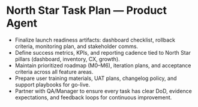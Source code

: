 # North Star Task Plan — Product Agent

- Finalize launch readiness artifacts: dashboard checklist, rollback criteria, monitoring plan, and stakeholder comms.
- Define success metrics, KPIs, and reporting cadence tied to North Star pillars (dashboard, inventory, CX, growth).
- Maintain prioritized roadmap (M0–M6), iteration plans, and acceptance criteria across all feature areas.
- Prepare user training materials, UAT plans, changelog policy, and support playbooks for go-live.
- Partner with QA/Manager to ensure every task has clear DoD, evidence expectations, and feedback loops for continuous improvement.
